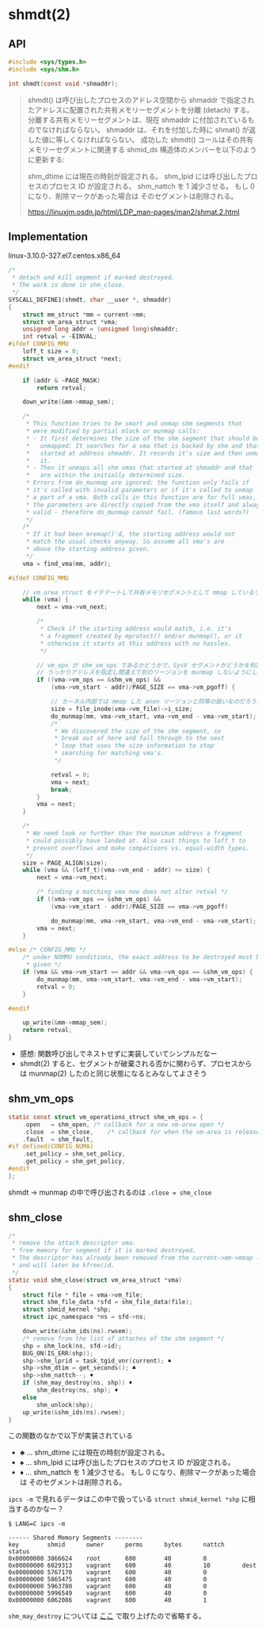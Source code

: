 # shmdt(2)

## API

```c
#include <sys/types.h>
#include <sys/shm.h>

int shmdt(const void *shmaddr);
```

> shmdt() は呼び出したプロセスのアドレス空間から shmaddr で指定されたアドレスに配置された共有メモリーセグメントを分離 (detach) する。 分離する共有メモリーセグメントは、現在 shmaddr に付加されているものでなければならない。 shmaddr は、それを付加した時に shmat() が返した値に等しくなければならない。
成功した shmdt() コールはその共有メモリーセグメントに関連する shmid_ds 構造体のメンバーを以下のように更新する:
> 
> shm_dtime には現在の時刻が設定される。
> shm_lpid には呼び出したプロセスのプロセス ID が設定される。
> shm_nattch を 1 減少させる。 もし 0 になり、削除マークがあった場合は そのセグメントは削除される。
>
> https://linuxjm.osdn.jp/html/LDP_man-pages/man2/shmat.2.html

## Implementation

linux-3.10.0-327.el7.centos.x86_64

```c
/*
 * detach and kill segment if marked destroyed.
 * The work is done in shm_close.
 */
SYSCALL_DEFINE1(shmdt, char __user *, shmaddr)
{
	struct mm_struct *mm = current->mm;
	struct vm_area_struct *vma;
	unsigned long addr = (unsigned long)shmaddr;
	int retval = -EINVAL;
#ifdef CONFIG_MMU
	loff_t size = 0;
	struct vm_area_struct *next;
#endif

	if (addr & ~PAGE_MASK)
		return retval;

	down_write(&mm->mmap_sem);

	/*
	 * This function tries to be smart and unmap shm segments that
	 * were modified by partial mlock or munmap calls:
	 * - It first determines the size of the shm segment that should be
	 *   unmapped: It searches for a vma that is backed by shm and that
	 *   started at address shmaddr. It records it's size and then unmaps
	 *   it.
	 * - Then it unmaps all shm vmas that started at shmaddr and that
	 *   are within the initially determined size.
	 * Errors from do_munmap are ignored: the function only fails if
	 * it's called with invalid parameters or if it's called to unmap
	 * a part of a vma. Both calls in this function are for full vmas,
	 * the parameters are directly copied from the vma itself and always
	 * valid - therefore do_munmap cannot fail. (famous last words?)
	 */
	/*
	 * If it had been mremap()'d, the starting address would not
	 * match the usual checks anyway. So assume all vma's are
	 * above the starting address given.
	 */
	vma = find_vma(mm, addr);

#ifdef CONFIG_MMU

    // vm_area_struct をイテテートして共有メモリセグメントとして mmap しているリージョンを探す。
	while (vma) {
		next = vma->vm_next;

		/*
		 * Check if the starting address would match, i.e. it's
		 * a fragment created by mprotect() and/or munmap(), or it
		 * otherwise it starts at this address with no hassles.
		 */

        // vm_ops が shm_vm_ops であるかどうかで、SysV セグメントかどうかを判定している
        // うっかりアドレスを指定し間違えて別のリージョンを munmap しないようにしているためと思われる。面白い
		if ((vma->vm_ops == &shm_vm_ops) &&
			(vma->vm_start - addr)/PAGE_SIZE == vma->vm_pgoff) {

            // カーネル内部では mmap した anon リージョンと同等の扱いなのだろうか? inode を持つ
			size = file_inode(vma->vm_file)->i_size;
			do_munmap(mm, vma->vm_start, vma->vm_end - vma->vm_start);
			/*
			 * We discovered the size of the shm segment, so
			 * break out of here and fall through to the next
			 * loop that uses the size information to stop
			 * searching for matching vma's.
			 */

			retval = 0;
			vma = next;
			break;
		}
		vma = next;
	}

	/*
	 * We need look no further than the maximum address a fragment
	 * could possibly have landed at. Also cast things to loff_t to
	 * prevent overflows and make comparisons vs. equal-width types.
	 */
	size = PAGE_ALIGN(size);
	while (vma && (loff_t)(vma->vm_end - addr) <= size) {
		next = vma->vm_next;

		/* finding a matching vma now does not alter retval */
		if ((vma->vm_ops == &shm_vm_ops) &&
			(vma->vm_start - addr)/PAGE_SIZE == vma->vm_pgoff)

			do_munmap(mm, vma->vm_start, vma->vm_end - vma->vm_start);
		vma = next;
	}

#else /* CONFIG_MMU */
	/* under NOMMU conditions, the exact address to be destroyed must be
	 * given */
	if (vma && vma->vm_start == addr && vma->vm_ops == &shm_vm_ops) {
		do_munmap(mm, vma->vm_start, vma->vm_end - vma->vm_start);
		retval = 0;
	}

#endif

	up_write(&mm->mmap_sem);
	return retval;
}
```

 * 感想: 関数呼び出しでネストせずに実装していてシンプルだなー
 * shmdt(2) すると、セグメントが破棄される否かに関わらず、プロセスからは munmap(2) したのと同じ状態になるとみなしてよさそう

## shm_vm_ops

```c
static const struct vm_operations_struct shm_vm_ops = {
	.open	= shm_open,	/* callback for a new vm-area open */
	.close	= shm_close,	/* callback for when the vm-area is released */
	.fault	= shm_fault,
#if defined(CONFIG_NUMA)
	.set_policy = shm_set_policy,
	.get_policy = shm_get_policy,
#endif
};
```

shmdt -> munmap の中で呼び出されるのは `.close = shm_close`

## shm_close

```c
/*
 * remove the attach descriptor vma.
 * free memory for segment if it is marked destroyed.
 * The descriptor has already been removed from the current->mm->mmap list
 * and will later be kfree()d.
 */
static void shm_close(struct vm_area_struct *vma)
{
	struct file * file = vma->vm_file;
	struct shm_file_data *sfd = shm_file_data(file);
	struct shmid_kernel *shp;
	struct ipc_namespace *ns = sfd->ns;

	down_write(&shm_ids(ns).rwsem);
	/* remove from the list of attaches of the shm segment */
	shp = shm_lock(ns, sfd->id);
	BUG_ON(IS_ERR(shp));
	shp->shm_lprid = task_tgid_vnr(current); ♠
	shp->shm_dtim = get_seconds(); ♣
	shp->shm_nattch--; ♦
	if (shm_may_destroy(ns, shp)) ♦
		shm_destroy(ns, shp); ♦
	else
		shm_unlock(shp);
	up_write(&shm_ids(ns).rwsem);
}
```

この関数のなかで以下が実装されている

 * ♣ ... shm_dtime には現在の時刻が設定される。
 * ♠ ... shm_lpid には呼び出したプロセスのプロセス ID が設定される。
 * ♦ ... shm_nattch を 1 減少させる。 もし 0 になり、削除マークがあった場合は そのセグメントは削除される。

`ipcs -m` で見れるデータはこの中で扱っている `struct shmid_kernel *shp` に相当するのかなー？

```
$ LANG=C ipcs -m

------ Shared Memory Segments --------
key        shmid      owner      perms      bytes      nattch     status      
0x00000000 3866624    root       600        40         0                       
0x00000000 6029313    vagrant    600        40         10         dest         
0x00000000 5767170    vagrant    600        40         0                       
0x00000000 5865475    vagrant    600        40         0                       
0x00000000 5963780    vagrant    600        40         0                       
0x00000000 5996549    vagrant    600        40         0                       
0x00000000 6062086    vagrant    600        40         1                       
```

`shm_may_destroy` については [ここ](https://github.com/hiboma/hiboma/blob/master/kernel/proc/shm_rmid_forced.md) で取り上げたので省略する。
